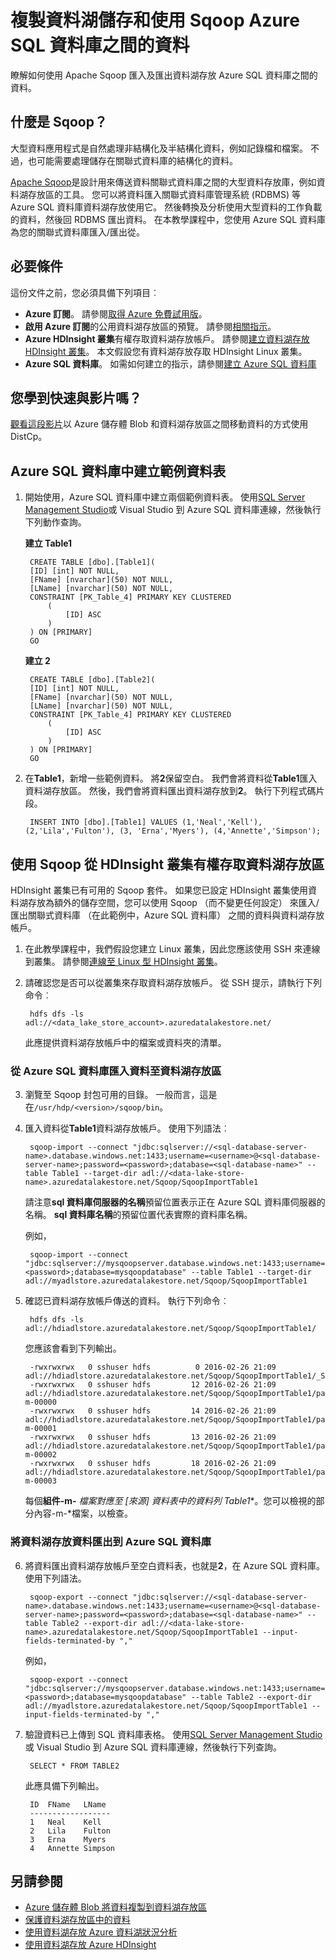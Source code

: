 <properties 
   pageTitle="複製資料湖儲存和使用 Sqoop Azure SQL 資料庫之間的資料 |Microsoft Azure"
   description="使用 Sqoop Azure SQL 資料庫及資料湖存放區之間移動資料" 
   services="data-lake-store" 
   documentationCenter="" 
   authors="nitinme" 
   manager="jhubbard" 
   editor="cgronlun"/>
 
<tags
   ms.service="data-lake-store"
   ms.devlang="na"
   ms.topic="article"
   ms.tgt_pltfrm="na"
   ms.workload="big-data" 
   ms.date="10/28/2016"
   ms.author="nitinme"/>

# <a name="copy-data-between-data-lake-store-and-azure-sql-database-using-sqoop"></a>複製資料湖儲存和使用 Sqoop Azure SQL 資料庫之間的資料

瞭解如何使用 Apache Sqoop 匯入及匯出資料湖存放 Azure SQL 資料庫之間的資料。
 

## <a name="what-is-sqoop"></a>什麼是 Sqoop？

大型資料應用程式是自然處理非結構化及半結構化資料，例如記錄檔和檔案。 不過，也可能需要處理儲存在關聯式資料庫的結構化的資料。

[Apache Sqoop](https://sqoop.apache.org/docs/1.4.4/SqoopUserGuide.html)是設計用來傳送資料關聯式資料庫之間的大型資料存放庫，例如資料湖存放區的工具。 您可以將資料匯入關聯式資料庫管理系統 (RDBMS) 等 Azure SQL 資料庫資料湖存放使用它。 然後轉換及分析使用大型資料的工作負載的資料，然後回 RDBMS 匯出資料。 在本教學課程中，您使用 Azure SQL 資料庫為您的關聯式資料庫匯入/匯出從。
 

## <a name="prerequisites"></a>必要條件

這份文件之前，您必須具備下列項目︰

- **Azure 訂閱**。 請參閱[取得 Azure 免費試用版](https://azure.microsoft.com/pricing/free-trial/)。
- **啟用 Azure 訂閱**的公用資料湖存放區的預覽。 請參閱[相關指示](data-lake-store-get-started-portal.md#signup)。 
- **Azure HDInsight 叢集**有權存取資料湖存放帳戶。 請參閱[建立資料湖存放 HDInsight 叢集](data-lake-store-hdinsight-hadoop-use-portal.md)。 本文假設您有資料湖存放存取 HDInsight Linux 叢集。
- **Azure SQL 資料庫**。 如需如何建立的指示，請參閱[建立 Azure SQL 資料庫](../sql-database/sql-database-get-started.md)

## <a name="do-you-learn-fast-with-videos"></a>您學到快速與影片嗎？

[觀看這段影片](https://mix.office.com/watch/1butcdjxmu114)以 Azure 儲存體 Blob 和資料湖存放區之間移動資料的方式使用 DistCp。

## <a name="create-sample-tables-in-the-azure-sql-database"></a>Azure SQL 資料庫中建立範例資料表

1. 開始使用，Azure SQL 資料庫中建立兩個範例資料表。 使用[SQL Server Management Studio](../sql-database/sql-database-connect-query-ssms.md)或 Visual Studio 到 Azure SQL 資料庫連線，然後執行下列動作查詢。

    **建立 Table1**

        CREATE TABLE [dbo].[Table1]( 
        [ID] [int] NOT NULL, 
        [FName] [nvarchar](50) NOT NULL, 
        [LName] [nvarchar](50) NOT NULL, 
        CONSTRAINT [PK_Table_4] PRIMARY KEY CLUSTERED 
            ( 
                [ID] ASC 
            ) 
        ) ON [PRIMARY] 
        GO

    **建立 2**

        CREATE TABLE [dbo].[Table2]( 
        [ID] [int] NOT NULL, 
        [FName] [nvarchar](50) NOT NULL, 
        [LName] [nvarchar](50) NOT NULL, 
        CONSTRAINT [PK_Table_4] PRIMARY KEY CLUSTERED 
            ( 
                [ID] ASC 
            ) 
        ) ON [PRIMARY] 
        GO

2. 在**Table1**，新增一些範例資料。 將**2**保留空白。 我們會將資料從**Table1**匯入資料湖存放區。 然後，我們會將資料匯出資料湖存放到**2**。 執行下列程式碼片段。

         
        INSERT INTO [dbo].[Table1] VALUES (1,'Neal','Kell'), (2,'Lila','Fulton'), (3, 'Erna','Myers'), (4,'Annette','Simpson'); 
  

## <a name="use-sqoop-from-an-hdinsight-cluster-with-access-to-data-lake-store"></a>使用 Sqoop 從 HDInsight 叢集有權存取資料湖存放區

HDInsight 叢集已有可用的 Sqoop 套件。 如果您已設定 HDInsight 叢集使用資料湖存放為額外的儲存空間，您可以使用 Sqoop （而不變更任何設定） 來匯入/匯出關聯式資料庫 （在此範例中，Azure SQL 資料庫） 之間的資料與資料湖存放帳戶。 

1. 在此教學課程中，我們假設您建立 Linux 叢集，因此您應該使用 SSH 來連線到叢集。 請參閱[連線至 Linux 型 HDInsight 叢集](hdinsight-hadoop-linux-use-ssh-unix.md#connect-to-a-linux-based-hdinsight-cluster)。

2. 請確認您是否可以從叢集來存取資料湖存放帳戶。 從 SSH 提示，請執行下列命令︰

        
        hdfs dfs -ls adl://<data_lake_store_account>.azuredatalakestore.net/

    此應提供資料湖存放帳戶中的檔案或資料夾的清單。

### <a name="import-data-from-azure-sql-database-into-data-lake-store"></a>從 Azure SQL 資料庫匯入資料至資料湖存放區

3. 瀏覽至 Sqoop 封包可用的目錄。 一般而言，這是在`/usr/hdp/<version>/sqoop/bin`。 

4. 匯入資料從**Table1**資料湖存放帳戶。 使用下列語法︰

        
        sqoop-import --connect "jdbc:sqlserver://<sql-database-server-name>.database.windows.net:1433;username=<username>@<sql-database-server-name>;password=<password>;database=<sql-database-name>" --table Table1 --target-dir adl://<data-lake-store-name>.azuredatalakestore.net/Sqoop/SqoopImportTable1

    請注意**sql 資料庫伺服器的名稱**預留位置表示正在 Azure SQL 資料庫伺服器的名稱。 **sql 資料庫名稱**的預留位置代表實際的資料庫名稱。

    例如，

        
        sqoop-import --connect "jdbc:sqlserver://mysqoopserver.database.windows.net:1433;username=nitinme@mysqoopserver;password=<password>;database=mysqoopdatabase" --table Table1 --target-dir adl://myadlstore.azuredatalakestore.net/Sqoop/SqoopImportTable1

5. 確認已資料湖存放帳戶傳送的資料。 執行下列命令︰

        
        hdfs dfs -ls adl://hdiadlstore.azuredatalakestore.net/Sqoop/SqoopImportTable1/

    您應該會看到下列輸出。

        
        -rwxrwxrwx   0 sshuser hdfs          0 2016-02-26 21:09 adl://hdiadlstore.azuredatalakestore.net/Sqoop/SqoopImportTable1/_SUCCESS
        -rwxrwxrwx   0 sshuser hdfs         12 2016-02-26 21:09 adl://hdiadlstore.azuredatalakestore.net/Sqoop/SqoopImportTable1/part-m-00000
        -rwxrwxrwx   0 sshuser hdfs         14 2016-02-26 21:09 adl://hdiadlstore.azuredatalakestore.net/Sqoop/SqoopImportTable1/part-m-00001
        -rwxrwxrwx   0 sshuser hdfs         13 2016-02-26 21:09 adl://hdiadlstore.azuredatalakestore.net/Sqoop/SqoopImportTable1/part-m-00002
        -rwxrwxrwx   0 sshuser hdfs         18 2016-02-26 21:09 adl://hdiadlstore.azuredatalakestore.net/Sqoop/SqoopImportTable1/part-m-00003

    每個**組件-m-** *檔案對應至 [來源] 資料表中的資料列* *Table1**。您可以檢視的部分內容-m-*檔案，以檢查。


### <a name="export-data-from-data-lake-store-into-azure-sql-database"></a>將資料湖存放資料匯出到 Azure SQL 資料庫

6. 將資料匯出資料湖存放帳戶至空白資料表，也就是**2**，在 Azure SQL 資料庫。 使用下列語法。

        
        sqoop-export --connect "jdbc:sqlserver://<sql-database-server-name>.database.windows.net:1433;username=<username>@<sql-database-server-name>;password=<password>;database=<sql-database-name>" --table Table2 --export-dir adl://<data-lake-store-name>.azuredatalakestore.net/Sqoop/SqoopImportTable1 --input-fields-terminated-by ","

    例如，

        
        sqoop-export --connect "jdbc:sqlserver://mysqoopserver.database.windows.net:1433;username=nitinme@mysqoopserver;password=<password>;database=mysqoopdatabase" --table Table2 --export-dir adl://myadlstore.azuredatalakestore.net/Sqoop/SqoopImportTable1 --input-fields-terminated-by ","

6. 驗證資料已上傳到 SQL 資料庫表格。 使用[SQL Server Management Studio](../sql-database/sql-database-connect-query-ssms.md)或 Visual Studio 到 Azure SQL 資料庫連線，然後執行下列查詢。

        
        SELECT * FROM TABLE2

    此應具備下列輸出。

        ID  FName   LName
        ------------------
        1   Neal    Kell
        2   Lila    Fulton
        3   Erna    Myers
        4   Annette Simpson

## <a name="see-also"></a>另請參閱

- [Azure 儲存體 Blob 將資料複製到資料湖存放區](data-lake-store-copy-data-azure-storage-blob.md)
- [保護資料湖存放區中的資料](data-lake-store-secure-data.md)
- [使用資料湖存放 Azure 資料湖狀況分析](../data-lake-analytics/data-lake-analytics-get-started-portal.md)
- [使用資料湖存放 Azure HDInsight](data-lake-store-hdinsight-hadoop-use-portal.md)
